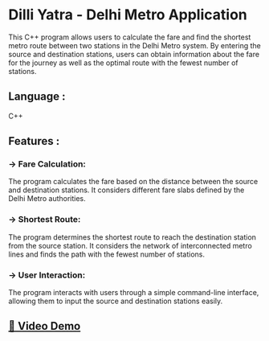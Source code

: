 # Dilli Yatra - Delhi Metro Application

This C++ program allows users to calculate the fare and find the shortest metro route between two stations in the Delhi Metro system. By entering the source and destination stations, users can obtain information about the fare for the journey as well as the optimal route with the fewest number of stations.

## Language : 
C++

## Features : 
### -> Fare Calculation:
The program calculates the fare based on the distance between the source and destination stations. It considers different fare slabs defined by the Delhi Metro authorities.
### -> Shortest Route: 
The program determines the shortest route to reach the destination station from the source station. It considers the network of interconnected metro lines and finds the path with the fewest number of stations.

### -> User Interaction: 
The program interacts with users through a simple command-line interface, allowing them to input the source and destination stations easily.



## [🔗 Video Demo](https://drive.google.com/file/d/1qIJC4RWbK6dOICYyXFSjOuc5c7Itjkb8/view?usp=sharing)
